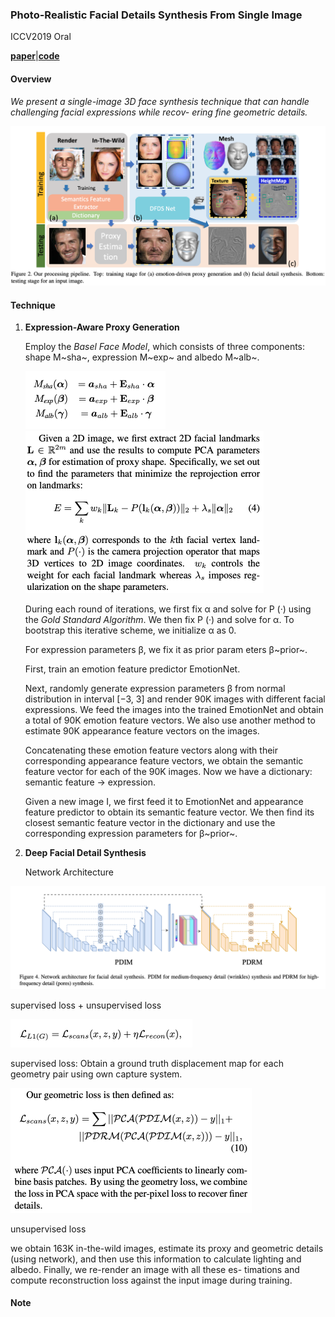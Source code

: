 ### Photo-Realistic Facial Details Synthesis From Single Image

ICCV2019 Oral

[**paper**](https://arxiv.org/abs/1903.10873)|[**code**](https://github.com/apchenstu/Facial_Details_Synthesis)

#### **Overview**

*We present a single-image 3D face synthesis technique that can handle challenging facial expressions while recov- ering fine geometric details.* 

<img src="img/PhotoRealistic1.png" style="zoom:50%;" />

#### **Technique**

1. **Expression-Aware Proxy Generation**

   Employ the *Basel Face Model*, which consists of three components: shape M~sha~, expression M~exp~ and albedo M~alb~.

   <img src="img/PhotoRealistic2.png" style="zoom:50%;" />

   <img src="img/PhotoRealistic3.png" style="zoom:50%;" />

   During each round of iterations, we first fix α and solve for P (·) using the *Gold Standard Algorithm*. We then fix P (·) and solve for α. To bootstrap this iterative scheme, we initialize α as 0.

   For expression parameters β, we fix it as prior param eters β~prior~.

   First, train an emotion feature predictor EmotionNet.

   Next, randomly generate expression parameters β from normal distribution in interval [−3, 3] and render 90K images with different facial expressions. We feed the images into the trained EmotionNet and obtain a total of 90K emotion feature vectors.  We also use another method to estimate 90K appearance feature vectors on the images.

   Concatenating these emotion feature vectors along with their corresponding appearance feature vectors, we obtain the semantic feature vector for each of the 90K images. Now we have a dictionary: semantic feature -> expression.

   Given a new image I, we first feed it to EmotionNet and appearance feature predictor to obtain its semantic feature vector. We then find its closest semantic feature vector in the dictionary and use the corresponding expression parameters for β~prior~.

2. **Deep Facial Detail Synthesis**

   Network Architecture

<img src="img/PhotoRealistic4.png" style="zoom:50%;" />

supervised loss + unsupervised loss

<img src="img/PhotoRealistic5.png" style="zoom:50%;" />

supervised loss: Obtain a ground truth displacement map for each geometry pair using own capture system. 

<img src="img/PhotoRealistic6.png" style="zoom:50%;" />

unsupervised loss

we obtain 163K in-the-wild images, estimate its proxy and geometric details (using network), and then use this information to calculate lighting and albedo. Finally, we re-render an image with all these es- timations and compute reconstruction loss against the input image during training.


#### **Note**



